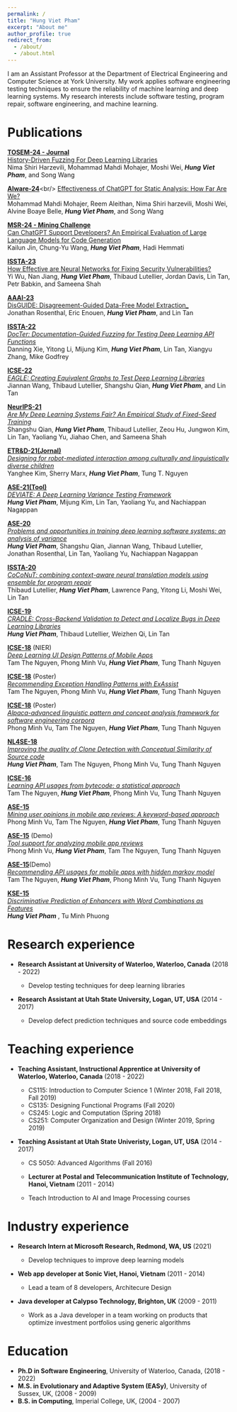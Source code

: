 ```yaml
---
permalink: /
title: "Hung Viet Pham"
excerpt: "About me"
author_profile: true
redirect_from: 
  - /about/
  - /about.html
---
```


I am an Assistant Professor at the Department of Electrical Engineering and Computer Science at York University. My work applies software engineering testing techniques to ensure the reliability of machine learning and deep learning systems. My research interests include software testing, program repair, software engineering, and machine learning.

Publications
======
[__TOSEM-24 - Journal__](https://dl.acm.org/journal/tosem)<br/>
[ History-Driven Fuzzing For Deep Learning Libraries ](https://hvpham.github.io/files/Fuzz-tosem24.pdf)<br/>
Nima Shiri Harzevili, Mohammad Mahdi Mohajer, Moshi Wei, **_Hung Viet Pham_**, and Song Wang

[__AIware-24__](https://2024.aiwareconf.org/track/aiware-2024-papers?)<br/>
[ Effectiveness of ChatGPT for Static Analysis: How Far Are We? ](https://hvpham.github.io/files/static-aiware24.pdf)<br/>
Mohammad Mahdi Mohajer, Reem Aleithan, Nima Shiri harzevili, Moshi Wei, Alvine Boaye Belle, **_Hung Viet Pham_**, and Song Wang

[__MSR-24 - Mining Challenge__](https://2024.msrconf.org/track/msr-2024-mining-challenge)<br/>
[ Can ChatGPT Support Developers? An Empirical Evaluation of Large Language Models for Code Generation ](https://hvpham.github.io/files/empirical-msr24.pdf)<br/>
Kailun Jin, Chung-Yu Wang, **_Hung Viet Pham_**, Hadi Hemmati

[__ISSTA-23__](https://2023.issta.org/track/issta-2023-technical-papers)<br/>
[ How Effective are Neural Networks for Fixing Security Vulnerabilities? ](https://hvpham.github.io/files/effective-issta23.pdf)<br/>
Yi Wu, Nan Jiang, **_Hung Viet Pham_**, Thibaud Lutellier, Jordan Davis, Lin Tan, Petr Babkin, and Sameena Shah

[__AAAI-23__](https://aaai.org/Conferences/AAAI-23/aaai23call/)<br/>
[ DisGUIDE: Disagreement-Guided Data-Free Model Extraction_](https://hvpham.github.io/files/Disguide-aaai23.pdf)<br/>
Jonathan Rosenthal, Eric Enouen, **_Hung Viet Pham_**, and Lin Tan

[__ISSTA-22__](https://conf.researchr.org/track/issta-2022/issta-2022-technical-papers)<br/>
[_DocTer: Documentation-Guided Fuzzing for Testing Deep Learning API Functions_](https://hvpham.github.io/files/DocTer-ISSTA22.pdf)<br/>
Danning Xie, Yitong Li, Mijung Kim, **_Hung Viet Pham_**, Lin Tan, Xiangyu Zhang, Mike Godfrey

[__ICSE-22__](https://conf.researchr.org/home/icse-2022)<br/>
[_EAGLE: Creating Equivalent Graphs to Test Deep Learning Libraries_](https://hvpham.github.io/files/EAGLE-ICSE22.pdf)<br/>
Jiannan Wang, Thibaud Lutellier, Shangshu Qian, **_Hung Viet Pham_**, and Lin Tan

[__NeurIPS-21__](https://nips.cc/Conferences/2021)<br/>
[_Are My Deep Learning Systems Fair? An Empirical Study of Fixed-Seed Training_](https://hvpham.github.io/files/VarianceFairness-NIPS21.pdf)<br/>
Shangshu Qian, **_Hung Viet Pham_**, Thibaud Lutellier, Zeou Hu, Jungwon Kim, Lin Tan, Yaoliang Yu, Jiahao Chen, and Sameena Shah

[__ETR&D-21(Jornal)__](https://www.springer.com/journal/11423)<br/>
[_Designing for robot-mediated interaction among culturally and linguistically diverse children_](https://hvpham.github.io/files/EduRobot-ETRD21.pdf)<br/>
Yanghee Kim, Sherry Marx, **_Hung Viet Pham_**, Tung T. Nguyen

[__ASE-21(Tool)__](https://conf.researchr.org/home/ase-2021)<br/>
[_DEVIATE: A Deep Learning Variance Testing Framework_](https://hvpham.github.io/files/VarianceTool-ase21.pdf)<br/>
**_Hung Viet Pham_**, Mijung Kim, Lin Tan, Yaoliang Yu, and Nachiappan Nagappan

[__ASE-20__](https://conf.researchr.org/home/ase-2020)<br/>
[_Problems and opportunities in training deep learning software systems: an analysis of variance_](https://hvpham.github.io/files/Variance-ase20.pdf)<br/>
**_Hung Viet Pham_**, Shangshu Qian, Jiannan Wang, Thibaud Lutellier, Jonathan Rosenthal, Lin Tan, Yaoliang Yu, Nachiappan Nagappan

[__ISSTA-20__](https://conf.researchr.org/home/issta-2021)<br/>
[_CoCoNuT: combining context-aware neural translation models using ensemble for program repair_](https://hvpham.github.io/files/CoCoNuT-issta20.pdf)<br/>
Thibaud Lutellier, **_Hung Viet Pham_**, Lawrence Pang, Yitong Li, Moshi Wei, Lin Tan

[__ICSE-19__](https://conf.researchr.org/home/icse-2019)<br/>
[_CRADLE: Cross-Backend Validation to Detect and Localize Bugs in Deep Learning Libraries_](https://hvpham.github.io/files/CRADLE-icse19.pdf)<br/>
**_Hung Viet Pham_**, Thibaud Lutellier, Weizhen Qi, Lin Tan

[__ICSE-18__](https://www.icse2018.org/) (NIER) <br/>
[_Deep Learning UI Design Patterns of Mobile Apps_](https://hvpham.github.io/files/UI-icse18.pdf)<br/>
Tam The Nguyen, Phong Minh Vu, **_Hung Viet Pham_**, Tung Thanh Nguyen

[__ICSE-18__](https://www.icse2018.org/) (Poster) <br/>
[_Recommending Exception Handling Patterns with ExAssist_](https://hvpham.github.io/files/ExAssist-icse18.pdf)<br/>
Tam The Nguyen, Phong Minh Vu, **_Hung Viet Pham_**, Tung Thanh Nguyen

[__ICSE-18__](https://www.icse2018.org/) (Poster)<br/>
[_Alpaca-advanced linguistic pattern and concept analysis framework for software engineering corpora_](https://hvpham.github.io/files/Alpaca-icse18.pdf)<br/>
Phong Minh Vu, Tam The Nguyen, **_Hung Viet Pham_**, Tung Thanh Nguyen

[__NL4SE-18__](https://nl4se.github.io/)<br/>
[_Improving the quality of Clone Detection with Conceptual Similarity of Source code_](https://hvpham.github.io/files/Clone-NL4SE.pdf)<br/>
**_Hung Viet Pham_**, Tam The Nguyen, Phong Minh Vu, Tung Thanh Nguyen

[__ICSE-16__](http://2016.icse.cs.txstate.edu/)<br/>
[_Learning API usages from bytecode: a statistical approach_](https://hvpham.github.io/files/SALAD-icse16.pdf)<br/>
Tam The Nguyen, **_Hung Viet Pham_**, Phong Minh Vu, Tung Thanh Nguyen

[__ASE-15__](https://ase2015.unl.edu/#tab-main)<br/>
[_Mining user opinions in mobile app reviews: A keyword-based approach_](https://hvpham.github.io/files/MARK-ase15.pdf)<br/>
Phong Minh Vu, Tam The Nguyen, **_Hung Viet Pham_**, Tung Thanh Nguyen 

[__ASE-15__](https://ase2015.unl.edu/#tab-main) (Demo)
<br/>[_Tool support for analyzing mobile app reviews_](https://hvpham.github.io/files/ToolApp-ase15.pdf)<br/>
Phong Minh Vu, **_Hung Viet Pham_**, Tam The Nguyen, Tung Thanh Nguyen

[__ASE-15__](https://ase2015.unl.edu/#tab-main)(Demo)<br/>
[_Recommending API usages for mobile apps with hidden markov model_](https://hvpham.github.io/files/ToolAPI-ase15.pdf)<br/>
Tam The Nguyen, **_Hung Viet Pham_**, Phong Minh Vu, Tung Thanh Nguyen

[__KSE-15__](https://ieeexplore.ieee.org/xpl/mostRecentIssue.jsp?punumber=7371541)<br/>
[_Discriminative Prediction of Enhancers with Word Combinations as Features_](https://hvpham.github.io/files/Enhancer-kse15.pdf)<br/>
**_Hung Viet Pham_** , Tu Minh Phuong

Research experience
======
* __Research Assistant at University of Waterloo, Waterloo, Canada__ (2018 - 2022)
  * Develop testing techniques for deep learning libraries

* __Research Assistant at Utah State University, Logan, UT, USA__ (2014 - 2017)
  * Develop defect prediction techniques and source code embeddings 

Teaching experience
======
* __Teaching Assistant, Instructional Apprentice at University of Waterloo, Waterloo, Canada__ (2018 - 2022)
  * CS115: Introduction to Computer Science 1 (Winter 2018, Fall 2018, Fall 2019)
  * CS135: Designing Functional Programs (Fall 2020)
  * CS245: Logic and Computation (Spring 2018)
  * CS251: Computer Organization and Design (Winter 2019, Spring 2019)

* __Teaching Assistant at Utah State Univeristy, Logan, UT, USA__ (2014 - 2017)
  * CS 5050: Advanced Algorithms (Fall 2016)

  * __Lecturer at Postal and Telecommunication Institute of Technology, Hanoi, Vietnam__ (2011 - 2014)
  * Teach Introduction to AI and Image Processing courses

Industry experience
======
* __Research Intern at Microsoft Research, Redmond, WA, US__ (2021)
  * Develop techniques to improve deep learning models

* __Web app developer at Sonic Viet, Hanoi, Vietnam__ (2011 - 2014)
  * Lead a team of 8 developers, Architecure Design

* __Java developer at Calypso Technology, Brighton, UK__ (2009 - 2011)
  * Work as a Java developer in a team working on products that optimize investment portfolios using generic algorithms

Education
======
* __Ph.D in Software Engineering__, University of Waterloo, Canada, (2018 - 2022)
* __M.S. in Evolutionary and Adaptive System (EASy)__, University of Sussex, UK, (2008 - 2009)
* __B.S. in Computing__, Imperial College, UK, (2004 - 2007)
